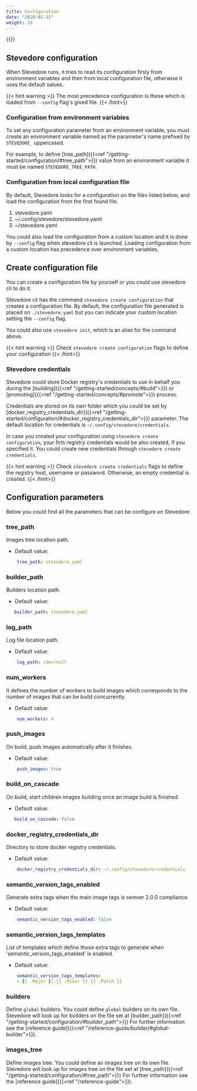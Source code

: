 ```yaml
---
title: Configuration
date: "2020-01-31"
weight: 20
---
```


{{<toc>}}

## Stevedore configuration
When Stevedore runs, it tries to read its configuration firsly from environment variables and then from local configuration file, otherwise it uses the default values.

{{< hint warning >}}
The most precedence configuration is these which is loaded from `--config` flag's gived file.
{{< /hint>}}

### Configuration from environment variables
To set any configuration parameter from an environment variable, you must create an environment variable named as the parameter's name prefixed by `STEVEDORE_` uppercased.

For example, to define [tree_path]({{<ref "/getting-started/configuration/#tree_path">}}) value from an environment variable it must be named `STEVEDORE_TREE_PATH`.

### Configuration from local configuration file
By default, Stevedore looks for a configuration on the files listed below, and load the configuration from the first found file.
1. stevedore.yaml
2. ~/.config/stevedore/stevedore.yaml
3. ~/stevedore.yaml

You could also load the configuration from a custom location and it is done by `--config` flag when stevedore cli is launched. Loading configuration from a custom location has precedence over environment variables.

## Create configuration file
You can create a configuration file by yourself or you could use stevedore cli to do it.

Stevedore cli has the command `stevedore create configuration` that creates a configuration file. By default, the configuration file generated is placed on `./stevedore.yaml` but you can indicate your custom location setting the `--config` flag.

You could also use `stevedore init`, which is an alias for the command above.

{{< hint warning >}}
Check `stevedore create configuration` flags to define your configuration
{{< /hint>}}

### Stevedore credentials
Stevedore could store Docker registry's credentials to use in behalf you during the [building]({{<ref "/getting-started/concepts/#build">}}) or [promoting]({{<ref "/getting-started/concepts/#promote">}}) process.

Credentials are stored on its own folder which you could be set by [docker_registry_credentials_dir]({{<ref "/getting-started/configuration/#docker_registry_credentials_dir">}}) parameter. The default location for credentials is `~/.config/stevedore/credentials`.

In case you created your configuration using `stevedore create configuration`, your firts registry credentials would be also created, if you specified it.
You could create new credentials through `stevedore create credentials`.

{{< hint warning >}}
Check `stevedore create credentials` flags to define the registry host, username or password. Otherwise, an empty credential is created.
{{< /hint>}}

## Configuration parameters
Below you could find all the parameters that can be configure on Stevedore.

### **tree_path**
Images tree location path.
- Default value:
```yaml
    tree_path: stevedore.yaml
```

### **builder_path**
Builders location path.
- Default value:
```yaml
   builder_path: stevedore.yaml
```

### **log_path**
Log file location path.
- Default value:
```yaml 
    log_path: /dev/null
```

### **num_workers**
It defines the number of workers to build images which corresponds to the number of images that can be build concurrently.
- Default value:
```yaml 
    num_workers: 4
```

### **push_images**
On build, push images automatically after it finishes.
- Default value:
```yaml 
    push_images: true
```

### **build_on_cascade**
On build, start children images building once an image build is finished.
- Default value:
```yaml 
   build_on_cascade: false
```

### **docker_registry_credentials_dir**
Directory to store docker registry credentials.
- Default value:
```yaml 
    docker_registry_credentials_dir: ~/.config/stevedore/credentials
```

### **semantic_version_tags_enabled**
Generate extra tags when the main image tags is semver 2.0.0 compliance.
- Default value:
```yaml
    semantic_version_tags_enabled: false
```

### **semantic_version_tags_templates**
List of templates which define those extra tags to generate when 'semantic_version_tags_enabled' is enabled.
- Default value:
```yaml 
    semantic_version_tags_templates:  
    - {{ .Major }}.{{ .Minor }}.{{ .Patch }}
```

### **builders**
Define `global` builders. You could define `global` builders on its own file. Stevedore will look up for builders on the file set at [builder_path]({{<ref "/getting-started/configuration/#builder_path">}})
 For further information see the [reference guide]({{<ref "/reference-guide/builder/#global-builder">}}).

### **images_tree**
Define images tree. You could define an images tree on its own file. Stevedore will look up for images tree on the file set at [tree_path]({{<ref "/getting-started/configuration/#tree_path">}})
 For further information see the [reference guide]({{<ref "/reference-guide">}}).

